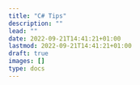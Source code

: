 ```yaml
---
title: "C# Tips"
description: ""
lead: ""
date: 2022-09-21T14:41:21+01:00
lastmod: 2022-09-21T14:41:21+01:00
draft: true
images: []
type: docs
---
```

